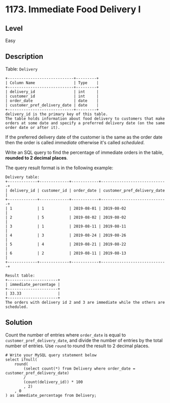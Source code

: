 # 1173. Immediate Food Delivery I
## Level
Easy

## Description
Table: `Delivery`
```
+-----------------------------+---------+
| Column Name                 | Type    |
+-----------------------------+---------+
| delivery_id                 | int     |
| customer_id                 | int     |
| order_date                  | date    |
| customer_pref_delivery_date | date    |
+-----------------------------+---------+
delivery_id is the primary key of this table.
The table holds information about food delivery to customers that make orders at some date and specify a preferred delivery date (on the same order date or after it).
```

If the preferred delivery date of the customer is the same as the order date then the order is called *immediate* otherwise it's called *scheduled*.

Write an SQL query to find the percentage of immediate orders in the table, **rounded to 2 decimal places**.

The query result format is in the following example:
```
Delivery table:
+-------------+-------------+------------+-----------------------------+
| delivery_id | customer_id | order_date | customer_pref_delivery_date |
+-------------+-------------+------------+-----------------------------+
| 1           | 1           | 2019-08-01 | 2019-08-02                  |
| 2           | 5           | 2019-08-02 | 2019-08-02                  |
| 3           | 1           | 2019-08-11 | 2019-08-11                  |
| 4           | 3           | 2019-08-24 | 2019-08-26                  |
| 5           | 4           | 2019-08-21 | 2019-08-22                  |
| 6           | 2           | 2019-08-11 | 2019-08-13                  |
+-------------+-------------+------------+-----------------------------+

Result table:
+----------------------+
| immediate_percentage |
+----------------------+
| 33.33                |
+----------------------+
The orders with delivery id 2 and 3 are immediate while the others are scheduled.
```

## Solution
Count the number of entries where `order_date` is equal to `customer_pref_delivery_date`, and divide the number of entries by the total number of entries. Use `round` to round the result to 2 decimal places.
```
# Write your MySQL query statement below
select ifnull(
    round(
        (select count(*) from Delivery where order_date = customer_pref_delivery_date)
        /
        (count(delivery_id)) * 100
        , 2)
    , 0
) as immediate_percentage from Delivery;
```
